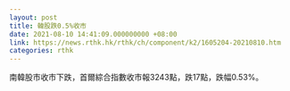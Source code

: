 ```yaml
---
layout: post
title: 韓股跌0.5%收市
date: 2021-08-10 14:41:09.000000000 +08:00
link: https://news.rthk.hk/rthk/ch/component/k2/1605204-20210810.htm
categories: rthk
---
```


南韓股市收市下跌，首爾綜合指數收市報3243點，跌17點，跌幅0.53%。
